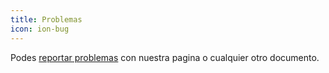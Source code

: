 ```yaml
---
title: Problemas
icon: ion-bug
---
```

Podes [reportar problemas](https://github.com/tangonoclausura/tangonoclausura.github.io/issues) con nuestra pagina o cualquier otro documento.
